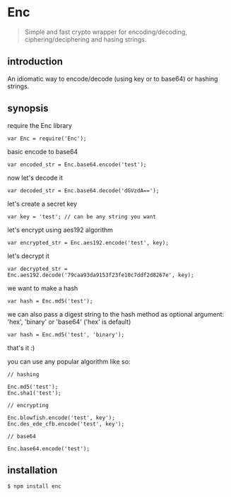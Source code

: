Enc
====

> Simple and fast crypto wrapper for encoding/decoding, ciphering/deciphering and hasing strings.

####  #

introduction
------------
An idiomatic way to encode/decode (using key or to base64) or hashing strings.

synopsis
--------
require the Enc library

	var Enc = require('Enc');

basic encode to base64

	var encoded_str = Enc.base64.encode('test');

now let's decode it

	var decoded_str = Enc.base64.decode('dGVzdA==');

let's create a secret key

    var key = 'test'; // can be any string you want

let's encrypt using aes192 algorithm

    var encrypted_str = Enc.aes192.encode('test', key);

let's decrypt it

    var decrypted_str = Enc.aes192.decode('79caa93da9153f23fe10c7ddf2d8267e', key);

we want to make a hash

    var hash = Enc.md5('test');

we can also pass a digest string to the hash method as optional
argument: 'hex', 'binary' or 'base64' ('hex' is default)

    var hash = Enc.md5('test', 'binary');

that's it :)

you can use any popular algorithm like so:

    // hashing

    Enc.md5('test');
    Enc.sha1('test');

    // encrypting

    Enc.blowfish.encode('test', key');
    Enc.des_ede_cfb.encode('test', key');

    // base64

    Enc.base64.encode('test');

installation
------------

    $ npm install enc


